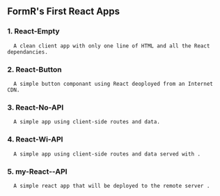 ## FormR's First React Apps

  ### 1. React-Empty 
      A clean client app with only one line of HTML and all the React dependancies.

  ### 2. React-Button 
      A simple button componant using React deoployed from an Internet CDN.

  ### 3. React-No-API 
      A simple app using client-side routes and data.

  ### 4. React-Wi-API 
      A simple app using client-side routes and data served with .

  ### 5. my-React--API 
      A simple react app that will be deployed to the remote server .
